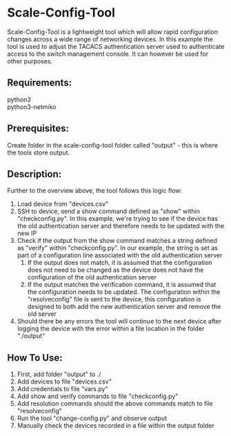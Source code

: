 # Scale-Config-Tool
Scale-Config-Tool is a lightweight tool which will allow rapid configuration changes across a wide range of networking devices. In this example the tool is used to adjust the TACACS authentication server used to authenticate access to the switch management console. It can however be used for other purposes.  

## Requirements:
python3  
python3-netmiko  

## Prerequisites:
Create folder in the scale-config-tool folder called "output" - this is where the tools store output.  

## Description:
Further to the overview above, the tool follows this logic flow:  
1. Load device from "devices.csv"  
2. SSH to device, send a show command defined as "show" within "checkconfig.py". In this example, we're trying to see if the device has the old authentication server and therefore needs to be updated with the new IP  
3. Check if the output from the show command matches a string defined as "verify" within "checkconfig.py". In our example, the string is set as part of a configuration line associated with the old authentication server   
    1. If the output does not match, it is assumed that the configuration does not need to be changed as the device does not have the configuration of the old authentication server  
    2. If the output matches the verification command, it is assumed that the configuration needs to be updated. The configuration within the "resolveconfig" file is sent to the device, this configuration is designed to both add the new authentication server and remove the old server  
4. Should there be any errors the tool will continue to the next device after logging the device with the error within a file location in the folder "./output"  

## How To Use:
1. First, add folder "output" to ./  
2. Add devices to file "devices.csv"  
3. Add credentials to file "vars.py"  
4. Add show and verify commands to file "checkconfig.py"  
5. Add resolution commands should the above commands match to file "resolveconfig"  
6. Run the tool "change-config.py" and observe output  
7. Manually check the devices recorded in a file within the output folder  
